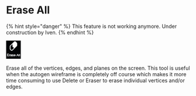 # Erase All

{% hint style="danger" %}
This feature is not working anymore. Under construction by Iven.
{% endhint %}

![](../.gitbook/assets/eraseall.jpg)

Erase all of the vertices, edges, and planes on the screen. This tool is useful when the autogen wireframe is completely off course which makes it more time consuming to use Delete or Eraser to erase individual vertices and/or edges.


